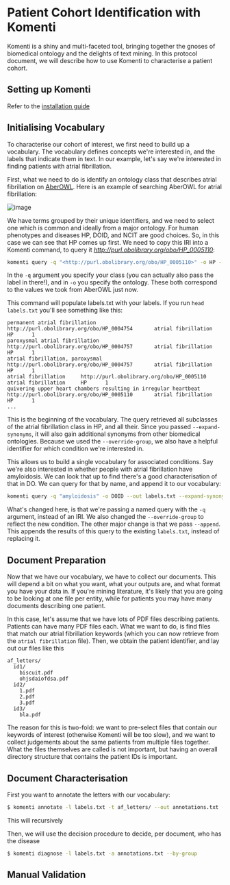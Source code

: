 # Patient Cohort Identification with Komenti

Komenti is a shiny and multi-faceted tool, bringing together the gnoses of biomedical ontology and the delights of text mining. In this protocol document, we will describe how to use Komenti to characterise a patient cohort. 

## Setting up Komenti

Refer to the [installation guide](https://github.com/reality/komenti_guide/blob/master/installation.md)

## Initialising Vocabulary

To characterise our cohort of interest, we first need to build up a vocabulary. The vocabulary defines concepts we're interested in, and the labels that indicate them in text. In our example, let's say we're interested in finding patients with atrial fibrillation.

First, what we need to do is identify an ontology class that describes atrial fibrillation on [AberOWL](https://aber-owl.net). Here is an example of searching AberOWL for atrial fibrillation: 

![image](https://user-images.githubusercontent.com/223469/87681045-10ca8e80-c776-11ea-92b7-b145f7db8a06.png)

We have terms grouped by their unique identifiers, and we need to select one which is common and ideally from a major ontology. For human phenotypes and diseases HP, DOID, and NCIT are good choices. So, in this case we can see that HP comes up first. We need to copy this IRI into a Komenti command, to query it *<http://purl.obolibrary.org/obo/HP_0005110>*:

```bash
komenti query -q "<http://purl.obolibrary.org/obo/HP_0005110>" -o HP --out labels.txt --expand-synonyms --override-group "atrial fibrillation"
```

In the `-q` argument you specify your class (you can actually also pass the label in there!), and in `-o` you specify the ontology. These both correspond to the values we took from AberOWL just now.

This command will populate labels.txt with your labels. If you run `head labels.txt` you'll see something like this:

```tsv
permanent atrial fibrillation   http://purl.obolibrary.org/obo/HP_0004754       atrial fibrillation     HP      1
paroxysmal atrial fibrillation  http://purl.obolibrary.org/obo/HP_0004757       atrial fibrillation     HP      1
atrial fibrillation, paroxysmal http://purl.obolibrary.org/obo/HP_0004757       atrial fibrillation     HP      1
atrial fibrillation     http://purl.obolibrary.org/obo/HP_0005110       atrial fibrillation     HP      1
quivering upper heart chambers resulting in irregular heartbeat http://purl.obolibrary.org/obo/HP_0005110       atrial fibrillation     HP      1
...
```

This is the beginning of the vocabulary. The query retrieved all subclasses of the atrial fibrillation class in HP, and all their. Since you passed `--expand-synonyms`, it will also gain additional synonyms from other biomedical ontologies. Because we used the `--override-group`, we also have a helpful identifier for which condition we're interested in.

This allows us to build a single vocabulary for associated conditions. Say we're also interested in whether people with atrial fibrillation have amyloidosis. We can look that up to find there's a good characterisation of that in DO. We can query for that by name, and append it to our vocabulary:

```bash
komenti query -q "amyloidosis" -o DOID --out labels.txt --expand-synonyms --override-group "amyloidosis" --append
```

What's changed here, is that we're passing a named query with the `-q` argument, instead of an IRI. We also changed the `--override-group` to reflect the new condition. The other major change is that we pass `--append`. This appends the results of this query to the existing `labels.txt`, instead of replacing it.


## Document Preparation

Now that we have our vocabulary, we have to collect our documents. This will depend a bit on what you want, what your outputs are, and what format you have your data in. If you're mining literature, it's likely that you are going to be looking at one file per entity, while for patients you may have many documents describing one patient. 

In this case, let's assume that we have lots of PDF files describing patients. Patients can have many PDF files each. What we want to do, is find files that match our atrial fibrillation keywords (which you can now retrieve from the `atrial fibrillation` file). Then, we obtain the patient identifier, and lay out our files like this

```
af_letters/
  id1/
    biscuit.pdf
    ohjsdaiofdsa.pdf
  id2/
    1.pdf
    2.pdf
    3.pdf
  id3/
    bla.pdf
```

The reason for this is two-fold: we want to pre-select files that contain our keywords of interest (otherwise Komenti will be too slow), and we want to collect judgements about the same patients from multiple files together. What the files themselves are called is not important, but having an overall directory structure that contains the patient IDs is important.

## Document Characterisation

First you want to annotate the letters with our vocabulary:

```bash
$ komenti annotate -l labels.txt -t af_letters/ --out annotations.txt --group-directory-files
```

This will recursively

Then, we will use the decision procedure to decide, per document, who has the disease

```bash
$ komenti diagnose -l labels.txt -a annotations.txt --by-group
```

## Manual Validation



